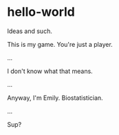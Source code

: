 # hello-world
Ideas and such.

This is my game.  You're just a player.

...

I don't know what that means. 

...

Anyway, I'm Emily.  Biostatistician.  

...

Sup?
